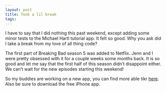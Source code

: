 ```yaml
---
layout: post
title: Took a lil break
tags: 
---
```

I have to say that I did nothing this past weekend, except adding some minor tests to the Michael Hartl tutorial app. It felt so good. Why you ask did I take a break from my love of all thing code?

The first part of Breaking Bad season 5 was added to Netflix. Jenn and I were pretty obsessed with it for a couple weeks some months back. It is so good and let me say that the first half of this season didn’t disappoint either. We can’t wait for the new episodes starting this weekend!

So my buddies are working on a new app, you can find more able tikr [here](http://tikr.me). Also be sure to download the free iPhone app.
